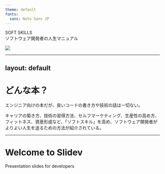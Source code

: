 ```yaml
---
theme: default
fonts:
  sans: Noto Sans JP
---
```


<div grid="~ cols-2 gap-4">
  <div class="flex items-center mb-10">
    <p class="text-5xl font-bold">
      SOFT SKILLS<br>
      <span class="text-2xl">
        ソフトウェア開発者の人生マニュアル
      </span>
    </p>
  </div>
  <div>
    <img src="/cover-img.jpg" class="" />
  </div>
</div>


<style>
.slidev-layout p {
  line-height: 3rem;
}
</style>


---
layout: default
---

# どんな本？


<div>
  <p class="text-3xl mt-6">
  エンジニア向けの本だが、良いコードの書き方や技術の話は一切ない。
  </p>
  <p class="text-3xl">
  キャリアの築き方、技術の習得方法、セルフマーケティング、生産性の高め方、フィットネス、資産形成など、「ソフトスキル」を高め、ソフトウェア開発者がよりよい人生を送るための方法が紹介されている。
  </p>
</div>

<style>
.slidev-layout p {
  line-height: 3rem;
}
</style>


---

# Welcome to Slidev

Presentation slides for developers